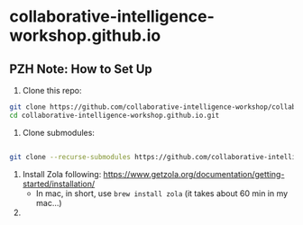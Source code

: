 # collaborative-intelligence-workshop.github.io


## PZH Note: How to Set Up

1. Clone this repo:

```bash
git clone https://github.com/collaborative-intelligence-workshop/collaborative-intelligence-workshop.github.io.git
cd collaborative-intelligence-workshop.github.io.git
```

1. Clone submodules:

```bash

git clone --recurse-submodules https://github.com/collaborative-intelligence-workshop/collaborative-intelligence-workshop.github.io.git
```

1. Install Zola following:  https://www.getzola.org/documentation/getting-started/installation/
    * In mac, in short, use `brew install zola` (it takes about 60 min in my mac...)
2. 